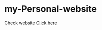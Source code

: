 # my-Personal-website
Check website  [Click here](https://dheeraj-2000.github.io/my-Personal-website/)
